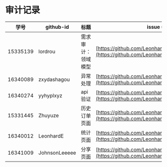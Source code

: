 # 审计记录




| 学号 | github-id | 标题 | issue url |
| ---- | --------- | ---- | --------- |
| 15335139 | lordrou   |  需求审计：领域模型    | [https://github.com/LeonhardE/Dashboard/issues/4](https://github.com/LeonhardE/Dashboard/issues/4) |
| 16340089 | zxydashagou   |  异常处理    | [https://github.com/LeonhardE/Dashboard/issues/7](https://github.com/LeonhardE/Dashboard/issues/7) |
| 16340274 | yyhyplxyz   |  api验证    | [https://github.com/LeonhardE/Dashboard/issues/3](https://github.com/LeonhardE/Dashboard/issues/3) |
| 15331445 | Zhuyuze   | 历史订单页面    |     [https://github.com/LeonhardE/Dashboard/issues/6](https://github.com/LeonhardE/Dashboard/issues/6)     |
| 16340012 | LeonhardE   |  统计页面    |   [https://github.com/LeonhardE/Dashboard/issues/5](https://github.com/LeonhardE/Dashboard/issues/5)   |
| 16341009 | JohnsonLeeeee  |  分享页面    |   [https://github.com/LeonhardE/Dashboard/issues/2](https://github.com/LeonhardE/Dashboard/issues/2)   |

